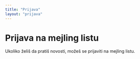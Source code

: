 ```yaml
---
title: "Prijava"
layout: "prijava"
---
```


# Prijava na mejling listu

Ukoliko želiš da pratiš novosti, možeš se prijaviti na mejling listu.
